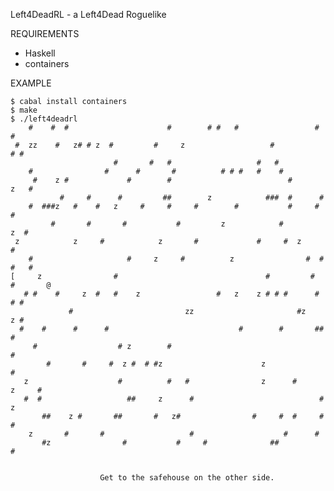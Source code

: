 Left4DeadRL - a Left4Dead Roguelike

REQUIREMENTS

 - Haskell
 - containers

EXAMPLE

	$ cabal install containers
	$ make
	$ ./left4deadrl
	    #    #  #                      #        # #   #                 #         # 
	 #  zz    #   z# # z  #         #     z                   #                # #  
	                       #       #   #                   #   #                    
	    #                #      #       #          # # #   #    #                   
	     #    z #             #        #                          #          z   #  
	           #     #      #         ##        z            ###  #      #          
	    #  ###z   #    #   z     #     #     #        #           #     #     #     
	         #       #       #           #         z            #         z  #      
	 z            z     #            z       #             #     #  z        #      
	    #                     #     z     #          z                #  #  #   #   
	[     z                #                                 #         #   #       @
	   # #    #     z  #   #    z                 #   z    z # # #      # # #       
	             #                         zz                       #z     z #      
	  #    #      #      #                             #        #       ## #        
	     #                  # z        #                                   #        
	        #       #     #  z #  # #z                      z                #      
	   z                    #          #   #                z      #        z     # 
	   #  #                   ##     z      #                            # z        
	       ##    z #       ##       #   z#                #     #  #     #  #       
	    z       #       #                   #                    #      #           
	       #z                #           #     #              ##                  # 


	                    Get to the safehouse on the other side.